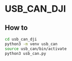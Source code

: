 # USB_CAN_DJI
## How to
```bash
cd usb_can_dji
python3 -m venv usb_can
source usb_can/bin/activate
python3 usb_can.py
```
